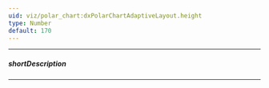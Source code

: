 ```yaml
---
uid: viz/polar_chart:dxPolarChartAdaptiveLayout.height
type: Number
default: 170
---
```

---
##### shortDescription
<!-- Description goes here -->

---
